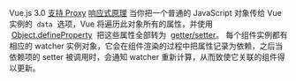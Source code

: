 Vue.js 3.0
[支持 Proxy](http://es6.ruanyifeng.com/#docs/proxy)
[响应式原理](https://cn.vuejs.org/v2/guide/reactivity.html)
当你把一个普通的 JavaScript 对象传给 Vue 实例的  `data`  选项，Vue 将遍历此对象所有的属性，并使用  [Object.defineProperty](https://developer.mozilla.org/en-US/docs/Web/JavaScript/Reference/Global_Objects/Object/defineProperty)  把这些属性全部转为  [getter/setter](https://developer.mozilla.org/zh-CN/docs/Web/JavaScript/Guide/Working_with_Objects#%E5%AE%9A%E4%B9%89_getters_%E4%B8%8E_setters)。
每个组件实例都有相应的 watcher 实例对象，它会在组件渲染的过程中把属性记录为依赖，之后当依赖项的 setter 被调用时，会通知 watcher 重新计算，从而致使它关联的组件得以更新。
